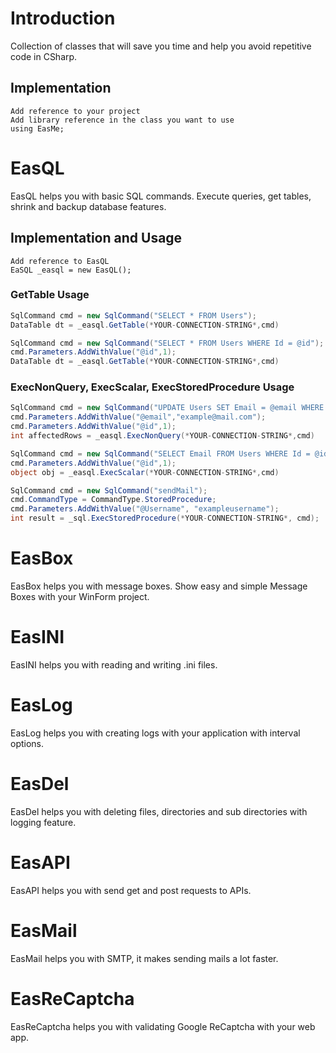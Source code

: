 # Introduction
 Collection of classes that will save you time and help you avoid repetitive code in CSharp. 
 
## Implementation
```
Add reference to your project
Add library reference in the class you want to use
using EasMe;
```

# EasQL
 EasQL helps you with basic SQL commands. Execute queries, get tables, shrink and backup database features.
 
## Implementation and Usage
```
Add reference to EasQL
EaSQL _easql = new EasQL();
```

### GetTable Usage
```c#
SqlCommand cmd = new SqlCommand("SELECT * FROM Users");
DataTable dt = _easql.GetTable(*YOUR-CONNECTION-STRING*,cmd)

SqlCommand cmd = new SqlCommand("SELECT * FROM Users WHERE Id = @id");
cmd.Parameters.AddWithValue("@id",1);
DataTable dt = _easql.GetTable(*YOUR-CONNECTION-STRING*,cmd)
```

### ExecNonQuery, ExecScalar, ExecStoredProcedure Usage
```c#
SqlCommand cmd = new SqlCommand("UPDATE Users SET Email = @email WHERE Id = @id");
cmd.Parameters.AddWithValue("@email","example@mail.com");
cmd.Parameters.AddWithValue("@id",1);
int affectedRows = _easql.ExecNonQuery(*YOUR-CONNECTION-STRING*,cmd)

SqlCommand cmd = new SqlCommand("SELECT Email FROM Users WHERE Id = @id");
cmd.Parameters.AddWithValue("@id",1);
object obj = _easql.ExecScalar(*YOUR-CONNECTION-STRING*,cmd)

SqlCommand cmd = new SqlCommand("sendMail");
cmd.CommandType = CommandType.StoredProcedure;
cmd.Parameters.AddWithValue("@Username", "exampleusername");
int result = _sql.ExecStoredProcedure(*YOUR-CONNECTION-STRING*, cmd);
```

# EasBox
 EasBox helps you with message boxes. Show easy and simple Message Boxes with your WinForm project.

# EasINI
 EasINI helps you with reading and writing .ini files.

# EasLog
 EasLog helps you with creating logs with your application with interval options.
 
# EasDel
 EasDel helps you with deleting files, directories and sub directories with logging feature.

# EasAPI
 EasAPI helps you with send get and post requests to APIs.

# EasMail
 EasMail helps you with SMTP, it makes sending mails a lot faster.

# EasReCaptcha
 EasReCaptcha helps you with validating Google ReCaptcha with your web app.

